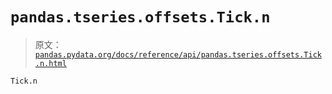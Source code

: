 # `pandas.tseries.offsets.Tick.n`

> 原文：[`pandas.pydata.org/docs/reference/api/pandas.tseries.offsets.Tick.n.html`](https://pandas.pydata.org/docs/reference/api/pandas.tseries.offsets.Tick.n.html)

```py
Tick.n
```
